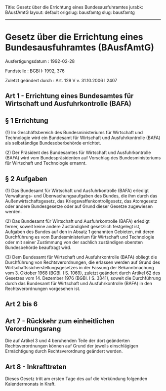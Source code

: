 Title: Gesetz über die Errichtung eines Bundesausfuhramtes
jurabk: BAusfAmtG
layout: default
origslug: bausfamtg
slug: bausfamtg

---

# Gesetz über die Errichtung eines Bundesausfuhramtes (BAusfAmtG)

Ausfertigungsdatum
:   1992-02-28

Fundstelle
:   BGBl I: 1992, 376

Zuletzt geändert durch
:   Art. 129 V v. 31.10.2006 I 2407


## Art 1 - Errichtung eines Bundesamtes für Wirtschaft und Ausfuhrkontrolle (BAFA)



## § 1 Errichtung

(1) Im Geschäftsbereich des Bundesministeriums für Wirtschaft und
Technologie wird ein Bundesamt für Wirtschaft und Ausfuhrkontrolle
(BAFA) als selbständige Bundesoberbehörde errichtet.

(2) Der Präsident des Bundesamtes für Wirtschaft und Ausfuhrkontrolle
(BAFA) wird vom Bundespräsidenten auf Vorschlag des Bundesministeriums
für Wirtschaft und Technologie ernannt.


## § 2 Aufgaben

(1) Das Bundesamt für Wirtschaft und Ausfuhrkontrolle (BAFA) erledigt
Verwaltungs- und Überwachungsaufgaben des Bundes, die ihm durch das
Außenwirtschaftsgesetz, das Kriegswaffenkontrollgesetz, das Atomgesetz
oder andere Bundesgesetze oder auf Grund dieser Gesetze zugewiesen
werden.

(2) Das Bundesamt für Wirtschaft und Ausfuhrkontrolle (BAFA) erledigt
ferner, soweit keine andere Zuständigkeit gesetzlich festgelegt ist,
Aufgaben des Bundes auf den in Absatz 1 genannten Gebieten, mit deren
Durchführung es vom Bundesministerium für Wirtschaft und Technologie
oder mit seiner Zustimmung von der sachlich zuständigen obersten
Bundesbehörde beauftragt wird.

(3) Dem Bundesamt für Wirtschaft und Ausfuhrkontrolle (BAFA) obliegt
die Durchführung von Rechtsverordnungen, die erlassen werden auf Grund
des Wirtschaftssicherstellungsgesetzes in der Fassung der
Bekanntmachung vom 3. Oktober 1968 (BGBl. I S. 1069), zuletzt geändert
durch Artikel 62 des Gesetzes vom 14. Dezember 1976 (BGBl. I S. 3341),
soweit die Durchführung durch das Bundesamt für Wirtschaft und
Ausfuhrkontrolle (BAFA) in den Rechtsverordnungen vorgesehen ist.


## Art 2 bis 6



## Art 7 - Rückkehr zum einheitlichen Verordnungsrang

Die auf Artikel 3 und 4 beruhenden Teile der dort geänderten
Rechtsverordnungen können auf Grund der jeweils einschlägigen
Ermächtigung durch Rechtsverordnung geändert werden.


## Art 8 - Inkrafttreten

Dieses Gesetz tritt am ersten Tage des auf die Verkündung folgenden
Kalendermonats in Kraft.

